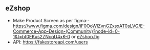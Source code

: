 ## eZshop

-   Make Product Screen as per figma:- https://www.figma.com/design/iF0OoWlZvnGZxsxAT0sLVG/E-Commerce-App-Design-(Community)?node-id=0-1&t=bt0EKus2ZNcqU4xK-0 or [eZshop.fig](design_files/eZshop.fig)
-   API: https://fakestoreapi.com/users
